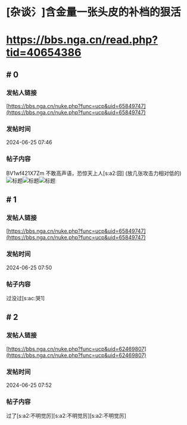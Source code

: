# [杂谈氵]含金量一张头皮的补档的狠活
# https://bbs.nga.cn/read.php?tid=40654386

## \# 0
### 发帖人链接
[https://bbs.nga.cn/nuke.php?func=ucp&uid=65849747](https://bbs.nga.cn/nuke.php?func=ucp&uid=65849747)
### 发帖时间
2024-06-25 07:46
### 帖子内容
BV1wf421X7Zm
不敢高声语，恐惊天上人[s:a2:囧]
(放几张攻击力相对低的)
![标题](https://img.nga.178.com/attachments/mon_202406/25/bwQ19j-6svnK18T3cSsg-cs.jpg)![标题](https://img.nga.178.com/attachments/mon_202406/25/bwQ19j-5ebuK1qT3cSsg-cs.jpg)![标题](https://img.nga.178.com/attachments/mon_202406/25/bwQ19j-khjrK1hT3cSsg-cs.jpg)
## \# 1
### 发帖人链接
[https://bbs.nga.cn/nuke.php?func=ucp&uid=65849747](https://bbs.nga.cn/nuke.php?func=ucp&uid=65849747)
### 发帖时间
2024-06-25 07:50
### 帖子内容
过没过[s:ac:哭1]
## \# 2
### 发帖人链接
[https://bbs.nga.cn/nuke.php?func=ucp&uid=62469807](https://bbs.nga.cn/nuke.php?func=ucp&uid=62469807)
### 发帖时间
2024-06-25 07:52
### 帖子内容
过了[s:a2:不明觉厉][s:a2:不明觉厉][s:a2:不明觉厉]
